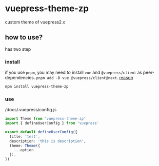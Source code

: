 # vuepress-theme-zp
custom theme of vuepress2.x

## how to use?

has two step 

### install

if you use `pnpm`, you may need to install `vue` and `@vuepress/client` as peer-dependencies. `pnpm add -D vue @vuepress/client@next`. [reason](https://v2.vuepress.vuejs.org/guide/getting-started.html)

```sh
npm install vuepress-theme-zp
```

### use

/docs/.vuepress/config.js

```ts
import Theme from 'vuepress-theme-zp'
import { defineUserConfig } from 'vuepress'

export default defineUserConfig({
  title: 'test',
  description: 'this is description',
  theme: Theme({
    ...option
  }),
})
```
